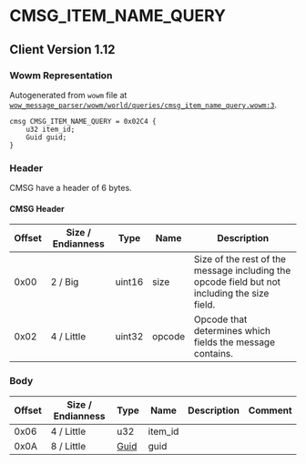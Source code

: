 # CMSG_ITEM_NAME_QUERY

## Client Version 1.12

### Wowm Representation

Autogenerated from `wowm` file at [`wow_message_parser/wowm/world/queries/cmsg_item_name_query.wowm:3`](https://github.com/gtker/wow_messages/tree/main/wow_message_parser/wowm/world/queries/cmsg_item_name_query.wowm#L3).
```rust,ignore
cmsg CMSG_ITEM_NAME_QUERY = 0x02C4 {
    u32 item_id;
    Guid guid;
}
```
### Header

CMSG have a header of 6 bytes.

#### CMSG Header

| Offset | Size / Endianness | Type   | Name   | Description |
| ------ | ----------------- | ------ | ------ | ----------- |
| 0x00   | 2 / Big           | uint16 | size   | Size of the rest of the message including the opcode field but not including the size field.|
| 0x02   | 4 / Little        | uint32 | opcode | Opcode that determines which fields the message contains.|

### Body

| Offset | Size / Endianness | Type | Name | Description | Comment |
| ------ | ----------------- | ---- | ---- | ----------- | ------- |
| 0x06 | 4 / Little | u32 | item_id |  |  |
| 0x0A | 8 / Little | [Guid](../spec/packed-guid.md) | guid |  |  |

